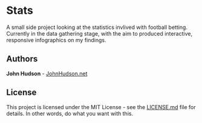 # Stats

A small side project looking at the statistics invlived with football betting. Currently in the data gathering stage, with the aim to produced interactive, responsive infographics on my findings.

## Authors

**John Hudson** - [JohnHudson.net](https://www.johnhudson.net)

## License

This project is licensed under the MIT License - see the [LICENSE.md](LICENSE.md) file for details. In other words, do what you want with this.
